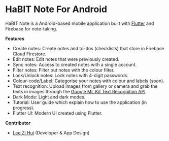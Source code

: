 # HaBIT Note For Android

HaBIT Note is a Android-based mobile application built with [Flutter](https://flutter.dev/docs) and Firebase for note-taking.

**Features**
- Create notes: Create notes and to-dos (checklists) that store in Firebase Cloud Firestore.
- Edit notes: Edit notes that were previously created.
- Sync notes: Access to created notes with a single account.
- Filter notes: Filter out notes with the colour filter.
- Lock/Unlock notes: Lock notes with 4-digit passwords.
- Colour-code/Label: Categorise your notes with colour and labels (soon).
- Text recognition: Upload images from gallery or camera and grab the texts in images through the [Google ML Kit Text Recognition API](https://developers.google.com/ml-kit/vision/text-recognition).
- Dark Mode: Light and dark modes.
- Tutorial: User guide which explain how to use the application (in progress).
- Flutter UI: Modern UI created using Flutter.

**Contributor**
- [Lee Zi Hui](https://github.com/myStery24) (Developer & App Design)